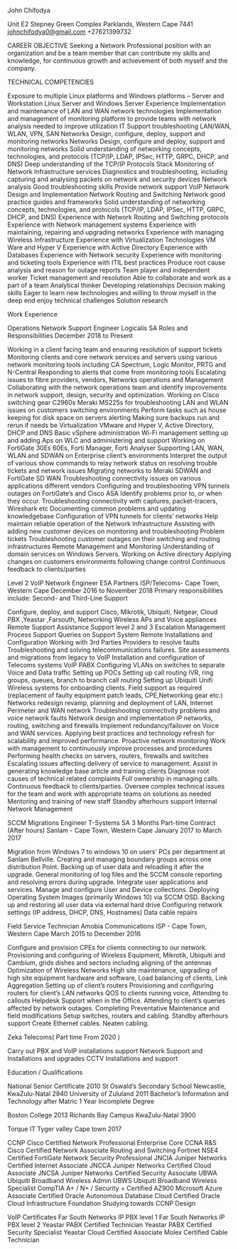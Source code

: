 John Chifodya

Unit E2 Stepney Green Complex 
Parklands, Western Cape
7441
johnchifodya0@gmail.com
+27621399732


CAREER OBJECTIVE
Seeking a Network Professional position with an organization and be a team member that can contribute my skills and knowledge, for continuous growth and achievement of both myself and the company.

TECHNICAL COMPETENCIES

Exposure to multiple Linux platforms   and Windows platforms – Server and Workstation
Linux Server and Windows Server Experience
Implementation and maintenance of LAN and WAN network technologies
Implementation and management of monitoring platform to provide teams with network analysis needed to improve utilization 
IT Support troubleshooting
LAN/WAN, WLAN, VPN, SAN Networks Design, configure, deploy, support and monitoring networks
Networks Design, configure and deploy, support and monitoring networks
Solid understanding of networking concepts, technologies, and protocols (TCP/IP, LDAP, IPSec, HTTP, GRPC, DHCP, and DNS)
Deep understanding of the TCP/IP Protocols Stack
Monitoring of Network Infrastructure services 
Diagnostics and troubleshooting, including capturing and analysing packets on network and security devices
Network analysis
Good troubleshooting skills
Provide network support 
VoIP Network Design and Implementation
Network Routing and Switching 
Network good practice guides and frameworks
Solid understanding of networking concepts, technologies, and protocols (TCP/IP, LDAP, IPSec, HTTP, GRPC, DHCP, and DNS)
Experience with Network Routing and Switching protocols
Experience with Network management systems
Experience with maintaining, repairing and upgrading networks
Experience with managing Wireless Infrastructure
Experience with Virtualization Technologies VM Ware and Hyper V
Experience with Active Directory
Experience with Databases
Experience with Network security
Experience with monitoring and ticketing tools
Experience with ITIL best practices
Produce root cause analysis and reason for outage reports
Team player and independent worker
Ticket management and resolution
Able to collaborate and work as a part of a team
Analytical thinker
Developing relationships
Decision making skills 
Eager to learn new technologies and willing to throw myself in the deep end enjoy technical challenges
Solution research

Work Experience

Operations Network Support Engineer
Logicalis SA
Roles and Responsibilities
December 2018 to Present

Working in a client facing team and ensuring resolution of support tickets
Monitoring clients and core network services and servers using various network monitoring tools including CA Spectrum, Logic Monitor, PRTG and N-Central 
Responding to alerts that come from monitoring tools 
Escalating issues to fibre providers, vendors, Networks operations and Management
Collaborating with the network operations team and identify improvements in network support, design, security and optimization.
Working on Cisco switching gear C2960s Meraki MS225s for troubleshooting LAN and WLAN issues on customers switching environments
Perform tasks such as house keeping for disk space on servers alerting 
Making sure backups run and rerun if needs be
Virtualization VMware and Hyper V, Active Directory, DHCP and DNS
Basic vSphere administration
Wi-Fi management setting up and adding Aps on WLC and administering and support 
Working on FortiGate 30Es 60Es, Forti Manager, Forti Analyser
Supporting LAN, WAN, WLAN and SDWAN on Enterprise client’s environments 
Interpret the output of various show commands to relay network status on resolving trouble tickets and network issues
Migrating networks to Meraki SDWAN and FortiGate SD WAN
Troubleshooting connectivity issues on various applications different vendors
Configuring and troubleshooting VPN tunnels outages on FortiGate’s and Cisco ASA
Identify problems prior to, or when they occur.
Troubleshooting connectivity with captures, packet-tracers, Wireshark etc
Documenting common problems and updating knowledgebase 
Configuration of VPN tunnels for clients’ networks
Help maintain reliable operation of the Network Infrastructure
Assisting with adding new customer devices on monitoring and troubleshooting Problem tickets
Troubleshooting customer outages on their switching and routing infrastructures
Remote Management and Monitoring
Understanding of domain services on Windows Servers.
Working on Active directory
Applying changes on customers environments following change control
Continuous feedback to clients/parties


Level 2 VoIP Network Engineer 
ESA Partners ISP/Telecoms- Cape Town, Western Cape 
December 2016 to November 2018
Primary responsibilities include: Second- and Third-Line Support

Configure, deploy, and support Cisco, Mikrotik, Ubiquiti, Netgear, Cloud PBX ,Yeastar ,Farsouth, Networking Wireless APs and Voice appliances
Remote Support Assistance
Support level 2 and 3 Escalation Management
Process Support Queries on Support System
Remote Installations and Configuration
Working with 3rd Parties Providers to resolve faults
Troubleshooting and solving telecommunications failures.
Site assessments and migrations from legacy to VoIP
Installation and configuration of Telecoms systems VoIP PABX 
Configuring VLANs on switches to separate Voice and Data traffic
Setting up POCs 
Setting up call routing IVR, ring groups, queues, branch to branch call routing 
Setting up Ubiquiti Unifi Wireless systems for onboarding clients.
Field support as required (replacement of faulty equipment patch leads, CPE,Networking gear etc.)
Networks redesign revamp, planning and deployment of LAN, Internet Perimeter and WAN network 
Troubleshooting connectivity problems and voice network faults
Network design and implementation IP networks, routing, switching and firewalls
Implement redundancy/failover on Voice and WAN services.
Applying best practices and technology refresh for scalability and improved performance. 
Proactive network monitoring
Work with management to continuously improve processes and procedures
Performing health checks on servers, routers, firewalls and switches
Escalating issues affecting delivery of service to management.
Assist in generating knowledge base article and training clients
Diagnose root causes of technical related complaints
Full ownership in managing calls. 
Continuous feedback to clients/parties.
Oversee complex technical issues for the team and work with appropriate teams on solutions as needed
Mentoring and training of new staff
Standby afterhours support
Internal Network Management

SCCM Migrations Engineer
T-Systems SA 3 Months Part-time Contract (After hours) Sanlam - Cape Town, Western Cape January 2017 to March 2017

Migration from Windows 7 to windows 10 on users’ PCs per department at Sanlam Bellville. 
Creating and managing boundary groups across one distribution Point.
Backing up of user data and reloading it after the upgrade. General monitoring of log files and the SCCM console reporting and resolving errors during upgrade.
Integrate user applications and services. Manage and configure User and Device collections. Deploying Operating System Images (primarily Windows 10) via SCCM OSD.
Backing up and restoring all user data via external hard drive
Configuring network settings (IP address, DHCP, DNS, Hostnames)
Data cable repairs

Field Service Technician
Amobia Communications ISP - Cape Town, Western Cape March 2015 to December 2016

Configure and provision CPEs for clients connecting to our network.
Provisioning and configuring of Wireless Equipment, Mikrotik, Ubiquiti and Cambium, grids dishes and sectors including aligning of the antennas
Optimization of Wireless Networks 
High site maintenance, upgrading of high site equipment hardware and software, Load balancing of clients, Link Aggregation
Setting up of client’s routers
Provisioning and configuring routers for client’s LAN networks
QOS to clients running voice, Attending to callouts
Helpdesk Support when in the Office.
Attending to client’s queries affected by network outages.
Completing Preventative Maintenance and field modifications
Setup switches, routers and cabling.
Standby afterhours support
Create Ethernet cables.
Neaten cabling.

Zeka Telecoms( Part time From 2020 )

Carry out PBX and VoIP installations support 
Network Support and Installations and upgrades
CCTV Installations and support 


Education / Qualifications

National Senior Certificate 2010
St Oswald’s Secondary School Newcastle,
KwaZulu-Natal 
2940
University of Zululand 2011
Bachelor’s Information and Technology
after Matric 1 Year Incomplete Degree

Boston College 2013
Richards Bay Campus
KwaZulu-Natal 
3900
 
Torque IT Tyger valley Cape town
2017

CCNP Cisco Certified Network Professional Enterprise Core
CCNA R&S Cisco Certified Network Associate Routing and Switching 
Fortinet NSE4 Certified FortiGate Network Security Professional 
JNCIA Juniper Networks Certified Internet Associate
JNCCA Juniper Networks Certified Cloud Associate
JNCSA Juniper Networks Certified Security Associate
UBWA Ubiquiti Broadband Wireless Admin 
UBWS Ubiquiti Broadband Wireless Specialist
CompTIA A+ / N+ / Security + Certified
AZ900 Microsoft Azure Associate Certified 
Oracle Autonomous Database Cloud Certified
Oracle Cloud Infrastructure Foundation 
Studying towards CCNP Design

VoIP Certificates
Far South Networks IP PBX level 1
Far South Networks IP PBX level 2
Yeastar PABX Certified Technician
Yeastar PABX Certified Security Specialist
Yeastar Cloud Certified Associate
Molex Certified Cable Technician
